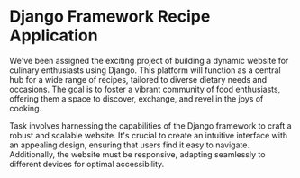 # Django Framework Recipe Application


We've been assigned the exciting project of building a dynamic website for culinary enthusiasts using Django. This platform will function as a central hub for a wide range of recipes, tailored to diverse dietary needs and occasions. The goal is to foster a vibrant community of food enthusiasts, offering them a space to discover, exchange, and revel in the joys of cooking.

Task involves harnessing the capabilities of the Django framework to craft a robust and scalable website. It's crucial to create an intuitive interface with an appealing design, ensuring that users find it easy to navigate. Additionally, the website must be responsive, adapting seamlessly to different devices for optimal accessibility.
